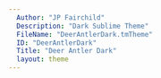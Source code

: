 ```yaml
---
  Author: "JP Fairchild"
  Description: "Dark Sublime Theme"
  FileName: "DeerAntlerDark.tmTheme"
  ID: "DeerAntlerDark"
  Title: "Deer Antler Dark"
  layout: theme
---
```

  